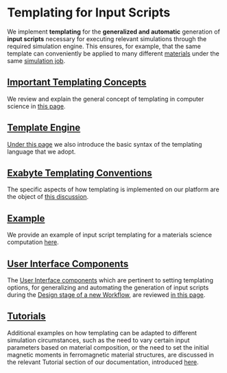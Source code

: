 # Templating for Input Scripts

We implement **templating** for the **generalized and automatic** generation of **input scripts** necessary for executing relevant simulations through the required simulation engine. This ensures, for example, that the same template can conveniently be applied to many different [materials](../../materials/overview.md) under the same [simulation job](../../jobs/overview.md).

## [Important Templating Concepts](concept.md)

We review and explain the general concept of templating in computer science in [this page](concept.md). 

## [Template Engine](jinja-syntax.md)

[Under this page](jinja-syntax.md) we also introduce the basic syntax of the templating language that we adopt.

## [Exabyte Templating Conventions](exabyte-conventions.md)

The specific aspects of how templating is implemented on our platform are the object of [this discussion](exabyte-conventions.md).

## [Example](examples.md)

We provide an example of input script templating for a materials science computation [here](examples.md).

## [User Interface Components](ui.md)

The [User Interface components](ui.md) which are pertinent to setting templating options, for generalizing and automating the generation of input scripts during the [Design stage of a new Workflow](../../workflow-designer/overview.md), are reviewed [in this page](../../workflow-designer/unit-editor/input-templates.md).

## [Tutorials](../../tutorials/templating/overview.md)

Additional examples on how templating can be adapted to different simulation circumstances, such as the need to vary certain input parameters based on material composition, or the need to set the initial magnetic moments in ferromagnetic material structures, are discussed in the relevant Tutorial section of our documentation, introduced [here](../../tutorials/templating/overview.md).
